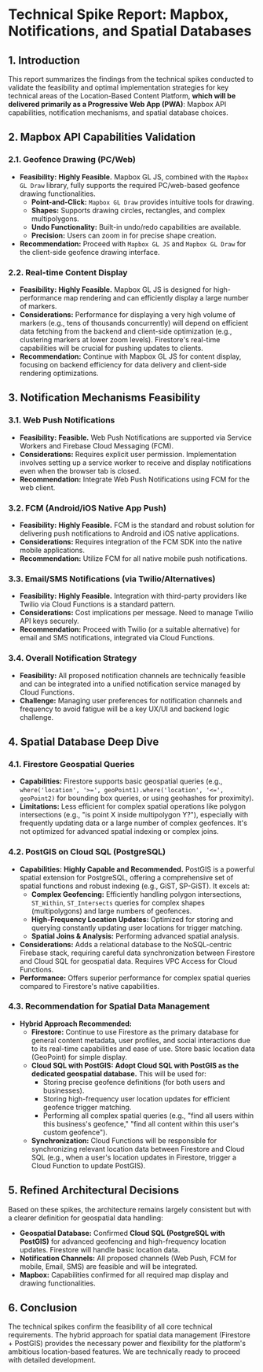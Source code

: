 # Technical Spike Report: Mapbox, Notifications, and Spatial Databases

## 1. Introduction
This report summarizes the findings from the technical spikes conducted to validate the feasibility and optimal implementation strategies for key technical areas of the Location-Based Content Platform, **which will be delivered primarily as a Progressive Web App (PWA)**: Mapbox API capabilities, notification mechanisms, and spatial database choices.

## 2. Mapbox API Capabilities Validation

### 2.1. Geofence Drawing (PC/Web)
*   **Feasibility:** **Highly Feasible.** Mapbox GL JS, combined with the `Mapbox GL Draw` library, fully supports the required PC/web-based geofence drawing functionalities.
    *   **Point-and-Click:** `Mapbox GL Draw` provides intuitive tools for drawing.
    *   **Shapes:** Supports drawing circles, rectangles, and complex multipolygons.
    *   **Undo Functionality:** Built-in undo/redo capabilities are available.
    *   **Precision:** Users can zoom in for precise shape creation.
*   **Recommendation:** Proceed with `Mapbox GL JS` and `Mapbox GL Draw` for the client-side geofence drawing interface.

### 2.2. Real-time Content Display
*   **Feasibility:** **Highly Feasible.** Mapbox GL JS is designed for high-performance map rendering and can efficiently display a large number of markers.
*   **Considerations:** Performance for displaying a very high volume of markers (e.g., tens of thousands concurrently) will depend on efficient data fetching from the backend and client-side optimization (e.g., clustering markers at lower zoom levels). Firestore's real-time capabilities will be crucial for pushing updates to clients.
*   **Recommendation:** Continue with Mapbox GL JS for content display, focusing on backend efficiency for data delivery and client-side rendering optimizations.

## 3. Notification Mechanisms Feasibility

### 3.1. Web Push Notifications
*   **Feasibility:** **Feasible.** Web Push Notifications are supported via Service Workers and Firebase Cloud Messaging (FCM).
*   **Considerations:** Requires explicit user permission. Implementation involves setting up a service worker to receive and display notifications even when the browser tab is closed.
*   **Recommendation:** Integrate Web Push Notifications using FCM for the web client.

### 3.2. FCM (Android/iOS Native App Push)
*   **Feasibility:** **Highly Feasible.** FCM is the standard and robust solution for delivering push notifications to Android and iOS native applications.
*   **Considerations:** Requires integration of the FCM SDK into the native mobile applications.
*   **Recommendation:** Utilize FCM for all native mobile push notifications.

### 3.3. Email/SMS Notifications (via Twilio/Alternatives)
*   **Feasibility:** **Highly Feasible.** Integration with third-party providers like Twilio via Cloud Functions is a standard pattern.
*   **Considerations:** Cost implications per message. Need to manage Twilio API keys securely.
*   **Recommendation:** Proceed with Twilio (or a suitable alternative) for email and SMS notifications, integrated via Cloud Functions.

### 3.4. Overall Notification Strategy
*   **Feasibility:** All proposed notification channels are technically feasible and can be integrated into a unified notification service managed by Cloud Functions.
*   **Challenge:** Managing user preferences for notification channels and frequency to avoid fatigue will be a key UX/UI and backend logic challenge.

## 4. Spatial Database Deep Dive

### 4.1. Firestore Geospatial Queries
*   **Capabilities:** Firestore supports basic geospatial queries (e.g., `where('location', '>=', geoPoint1).where('location', '<=', geoPoint2)` for bounding box queries, or using geohashes for proximity).
*   **Limitations:** Less efficient for complex spatial operations like polygon intersections (e.g., "is point X inside multipolygon Y?"), especially with frequently updating data or a large number of complex geofences. It's not optimized for advanced spatial indexing or complex joins.

### 4.2. PostGIS on Cloud SQL (PostgreSQL)
*   **Capabilities:** **Highly Capable and Recommended.** PostGIS is a powerful spatial extension for PostgreSQL, offering a comprehensive set of spatial functions and robust indexing (e.g., GiST, SP-GiST). It excels at:
    *   **Complex Geofencing:** Efficiently handling polygon intersections, `ST_Within`, `ST_Intersects` queries for complex shapes (multipolygons) and large numbers of geofences.
    *   **High-Frequency Location Updates:** Optimized for storing and querying constantly updating user locations for trigger matching.
    *   **Spatial Joins & Analysis:** Performing advanced spatial analysis.
*   **Considerations:** Adds a relational database to the NoSQL-centric Firebase stack, requiring careful data synchronization between Firestore and Cloud SQL for geospatial data. Requires VPC Access for Cloud Functions.
*   **Performance:** Offers superior performance for complex spatial queries compared to Firestore's native capabilities.

### 4.3. Recommendation for Spatial Data Management
*   **Hybrid Approach Recommended:**
    *   **Firestore:** Continue to use Firestore as the primary database for general content metadata, user profiles, and social interactions due to its real-time capabilities and ease of use. Store basic location data (GeoPoint) for simple display.
    *   **Cloud SQL with PostGIS:** **Adopt Cloud SQL with PostGIS as the dedicated geospatial database.** This will be used for:
        *   Storing precise geofence definitions (for both users and businesses).
        *   Storing high-frequency user location updates for efficient geofence trigger matching.
        *   Performing all complex spatial queries (e.g., "find all users within this business's geofence," "find all content within this user's custom geofence").
    *   **Synchronization:** Cloud Functions will be responsible for synchronizing relevant location data between Firestore and Cloud SQL (e.g., when a user's location updates in Firestore, trigger a Cloud Function to update PostGIS).

## 5. Refined Architectural Decisions

Based on these spikes, the architecture remains largely consistent but with a clearer definition for geospatial data handling:

*   **Geospatial Database:** Confirmed **Cloud SQL (PostgreSQL with PostGIS)** for advanced geofencing and high-frequency location updates. Firestore will handle basic location data.
*   **Notification Channels:** All proposed channels (Web Push, FCM for mobile, Email, SMS) are feasible and will be integrated.
*   **Mapbox:** Capabilities confirmed for all required map display and drawing functionalities.

## 6. Conclusion
The technical spikes confirm the feasibility of all core technical requirements. The hybrid approach for spatial data management (Firestore + PostGIS) provides the necessary power and flexibility for the platform's ambitious location-based features. We are technically ready to proceed with detailed development.
